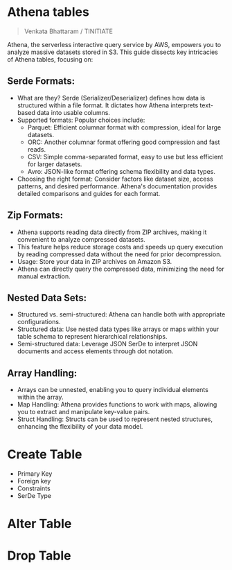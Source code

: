 # Athena tables
> Venkata Bhattaram / TINITIATE

Athena, the serverless interactive query service by AWS, empowers you to analyze massive datasets stored in S3. This guide dissects key intricacies of Athena tables, focusing on:

## Serde Formats:
* What are they? Serde (Serializer/Deserializer) defines how data is structured within a file format. It dictates how Athena interprets text-based data into usable columns.
* Supported formats: Popular choices include:
  * Parquet: Efficient columnar format with compression, ideal for large datasets.
  * ORC: Another columnar format offering good compression and fast reads.
  * CSV: Simple comma-separated format, easy to use but less efficient for larger datasets.
  * Avro: JSON-like format offering schema flexibility and data types.
* Choosing the right format: Consider factors like dataset size, access patterns, and desired performance. Athena's documentation provides detailed comparisons and guides for each format.

## Zip Formats:
* Athena supports reading data directly from ZIP archives, making it convenient to analyze compressed datasets.
* This feature helps reduce storage costs and speeds up query execution by reading compressed data without the need for prior decompression.
* Usage: Store your data in ZIP archives on Amazon S3.
* Athena can directly query the compressed data, minimizing the need for manual extraction.

## Nested Data Sets:
* Structured vs. semi-structured: Athena can handle both with appropriate configurations.
* Structured data: Use nested data types like arrays or maps within your table schema to represent hierarchical relationships.
* Semi-structured data: Leverage JSON SerDe to interpret JSON documents and access elements through dot notation.

## Array Handling:
* Arrays can be unnested, enabling you to query individual elements within the array.
* Map Handling: Athena provides functions to work with maps, allowing you to extract and manipulate key-value pairs.
* Struct Handling: Structs can be used to represent nested structures, enhancing the flexibility of your data model.

# Create Table
* Primary Key
* Foreign key
* Constraints
* SerDe Type

# Alter Table

# Drop Table
